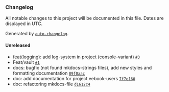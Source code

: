 ### Changelog

All notable changes to this project will be documented in this file. Dates are displayed in UTC.

Generated by [`auto-changelog`](https://github.com/CookPete/auto-changelog).

#### Unreleased

- feat(logging): add log-system in project (console-variant) [`#3`](https://gitlab.com/macalistervadim/eebook-users/merge_requests/3)
- Feat/vault [`#1`](https://gitlab.com/macalistervadim/eebook-users/merge_requests/1)
- docs: bugfix (not found mkdocs-strings files), add new styles and formatting documentation [`89f0aac`](https://gitlab.com/macalistervadim/eebook-users/commit/89f0aac2adf0d930a7675a977dc852ba8019cffe)
- doc: add documentation for project eebook-users [`7f7e160`](https://gitlab.com/macalistervadim/eebook-users/commit/7f7e16049aed2d12439a1dbdf43fe7f36bc277cb)
- doc: refactoring mkdocs-file [`d1612c4`](https://gitlab.com/macalistervadim/eebook-users/commit/d1612c41c59aa6e1c86dd93e52974fe07912ffde)
